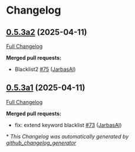# Changelog

## [0.5.3a2](https://github.com/OpenVoiceOS/ovos-skill-wolfie/tree/0.5.3a2) (2025-04-11)

[Full Changelog](https://github.com/OpenVoiceOS/ovos-skill-wolfie/compare/0.5.3a1...0.5.3a2)

**Merged pull requests:**

- Blacklist2 [\#75](https://github.com/OpenVoiceOS/ovos-skill-wolfie/pull/75) ([JarbasAl](https://github.com/JarbasAl))

## [0.5.3a1](https://github.com/OpenVoiceOS/ovos-skill-wolfie/tree/0.5.3a1) (2025-04-11)

[Full Changelog](https://github.com/OpenVoiceOS/ovos-skill-wolfie/compare/0.5.2...0.5.3a1)

**Merged pull requests:**

- fix: extend keyword blacklist [\#73](https://github.com/OpenVoiceOS/ovos-skill-wolfie/pull/73) ([JarbasAl](https://github.com/JarbasAl))



\* *This Changelog was automatically generated by [github_changelog_generator](https://github.com/github-changelog-generator/github-changelog-generator)*

